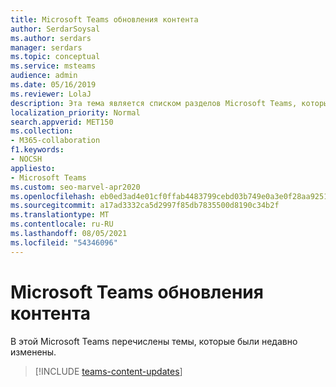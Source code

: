 ```yaml
---
title: Microsoft Teams обновления контента
author: SerdarSoysal
ms.author: serdars
manager: serdars
ms.topic: conceptual
ms.service: msteams
audience: admin
ms.date: 05/16/2019
ms.reviewer: LolaJ
description: Эта тема является списком разделов Microsoft Teams, которые были недавно обновлены, включая ссылки на обновленные разделы.
localization_priority: Normal
search.appverid: MET150
ms.collection:
- M365-collaboration
f1.keywords:
- NOCSH
appliesto:
- Microsoft Teams
ms.custom: seo-marvel-apr2020
ms.openlocfilehash: eb0ed3ad4e01cf0ffab4483799cebd03b749e0a3e0f28aa925175c716b4a490b
ms.sourcegitcommit: a17ad3332ca5d2997f85db7835500d8190c34b2f
ms.translationtype: MT
ms.contentlocale: ru-RU
ms.lasthandoff: 08/05/2021
ms.locfileid: "54346096"
---
```

# <a name="microsoft-teams-content-updates"></a>Microsoft Teams обновления контента

В этой Microsoft Teams перечислены темы, которые были недавно изменены.

> [!INCLUDE [teams-content-updates](includes/teams-content-updates.md)]
